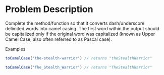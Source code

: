 # Problem Description

Complete the method/function so that it converts dash/underscore delimited words into camel casing. The first word within the output should be capitalized only if the original word was capitalized (known as Upper Camel Case, also often referred to as Pascal case).

Examples

```typescript
toCamelCase('the-stealth-warrior') // returns "theStealthWarrior"

toCamelCase('The_Stealth_Warrior') // returns "TheStealthWarrior"
```
